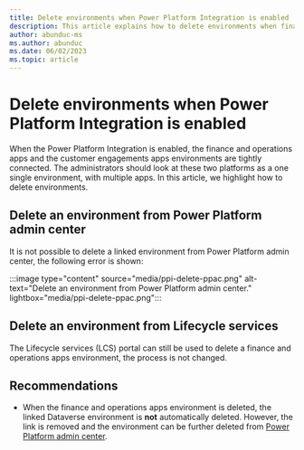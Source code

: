 ```yaml
---
title: Delete environments when Power Platform Integration is enabled
description: This article explains how to delete environments when finance and operations apps are integrated with Power Platform
author: abunduc-ms
ms.author: abunduc
ms.date: 06/02/2023
ms.topic: article
---
```


# Delete environments when Power Platform Integration is enabled

When the Power Platform Integration is enabled, the finance and operations apps  and the customer engagements apps environments are tightly connected. The administrators should look at these two platforms as a one single environment, with multiple apps. In this article, we highlight how to delete environments.

## Delete an environment from Power Platform admin center

It is not possible to delete a linked environment from Power Platform admin center, the following error is shown:

:::image type="content" source="media/ppi-delete-ppac.png" alt-text="Delete an environment from Power Platform admin center." lightbox="media/ppi-delete-ppac.png":::

## Delete an environment from Lifecycle services

The Lifecycle services (LCS) portal can still be used to delete a finance and operations apps environment, the process is not changed.

## Recommendations

- When the finance and operations apps environment is deleted, the linked Dataverse environment is **not** automatically deleted. However, the link is removed and the environment can be further deleted from [Power Platform admin center](/power-platform/admin/delete-environment).
